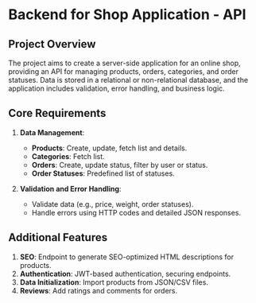 # Backend for Shop Application - API

## Project Overview

The project aims to create a server-side application for an online shop, providing an API for managing products, orders, categories, and order statuses. Data is stored in a relational or non-relational database, and the application includes validation, error handling, and business logic.

## Core Requirements

1. **Data Management**:
   - **Products**: Create, update, fetch list and details.
   - **Categories**: Fetch list.
   - **Orders**: Create, update status, filter by user or status.
   - **Order Statuses**: Predefined list of statuses.

2. **Validation and Error Handling**:
   - Validate data (e.g., price, weight, order statuses).
   - Handle errors using HTTP codes and detailed JSON responses.

## Additional Features

1. **SEO**: Endpoint to generate SEO-optimized HTML descriptions for products.
2. **Authentication**: JWT-based authentication, securing endpoints.
3. **Data Initialization**: Import products from JSON/CSV files.
4. **Reviews**: Add ratings and comments for orders.

